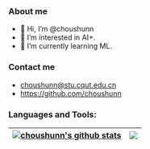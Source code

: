 ### About me
- 👋 Hi, I’m @choushunn
- 👀 I’m interested in AI+.
- 🌱 I’m currently learning ML.

### Contact me
- choushunn@stu.cqut.edu.cn
- https://github.com/choushunn


### Languages and Tools:


| <a href="#"><img align="center" src="https://github-readme-stats.vercel.app/api?username=choushunn&show_icons=true&include_all_commits=true&theme=buefy&hide_border=true" alt="choushunn's github stats" /></a> | <a href="#"><img align="center" src="https://github-readme-stats.vercel.app/api/top-langs/?username=choushunn&layout=compact&theme=buefy&hide_border=true" /></a> |
| ------------- | ------------- |


<!---
#### Top Repositories


<a href="https://github.com/choushunn/choushunn">
  <img align="center" src="https://github-readme-stats.vercel.app/api/pin/?username=choushunn&repo=github-readme-stats&theme=buefy" />
</a>
<a href="https://github.com/choushunn/choushunn">
  <img align="center" src="https://github-readme-stats.vercel.app/api/pin/?username=choushunn&repo=anuraghazra.github.io&theme=buefy" />
</a>

<br />
<br />



choushunn/choushunn is a ✨ special ✨ repository because its `README.md` (this file) appears on your GitHub profile.
You can click the Preview link to take a look at your changes.
--->
